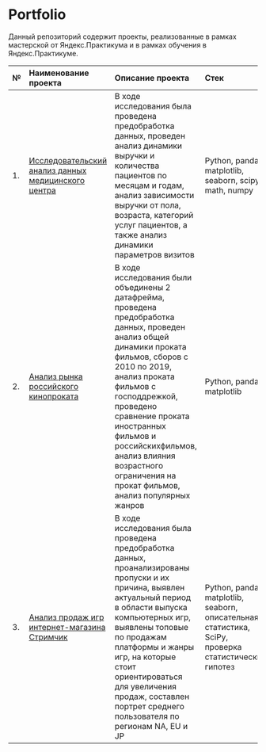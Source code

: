 # Portfolio
Данный репозиторий содержит проекты, реализованные в рамках мастерской от Яндекс.Практикума и в рамках обучения в Яндекс.Практикуме.

| №  | Наименование проекта  | Описание проекта | Стек |
|:-- |:----------------------|:--------------|:-------------|
| 1. |[Исследовательский анализ данных медицинского центра](https://github.com/OK-Mage/Portfolio/tree/main/%D0%90%D0%BD%D0%B0%D0%BB%D0%B8%D0%B7%20%D0%B4%D0%B0%D0%BD%D0%BD%D1%8B%D1%85%20%D0%BC%D0%B5%D0%B4%D0%B8%D1%86%D0%B8%D0%BD%D1%81%D0%BA%D0%BE%D0%B3%D0%BE%20%D1%86%D0%B5%D0%BD%D1%82%D1%80%D0%B0)|В ходе исследования была проведена предобработка данных, проведен анализ динамики выручки и количества пациентов по месяцам и годам, анализ зависимости выручки от пола, возраста, категорий услуг пациентов, а также анализ динамики параметров визитов|Python, pandas, matplotlib, seaborn, scipy, math, numpy|
| 2. |[Анализ рынка российского кинопроката](https://github.com/OK-Mage/Portfolio/tree/d303537dafeea354f7ac52c21d05a464c8f7ec5b/%D0%90%D0%BD%D0%B0%D0%BB%D0%B8%D0%B7%20%D1%80%D1%8B%D0%BD%D0%BA%D0%B0%20%D1%80%D0%BE%D1%81%D1%81%D0%B8%D0%B9%D1%81%D0%BA%D0%BE%D0%B3%D0%BE%20%D0%BA%D0%B8%D0%BD%D0%BE%D0%BF%D1%80%D0%BE%D0%BA%D0%B0%D1%82%D0%B0)|В ходе исследования были объединены 2 датафрейма, проведена предобработка данных, проведен анализ общей динамики проката фильмов, сборов с 2010 по 2019,  анализ проката фильмов с господдрежкой, проведено сравнение проката иностранных фильмов и российскихфильмов, анализ влияния возрастного ограничения на прокат фильмов, анализ популярных жанров |Python, pandas, matplotlib
| 3. |[Анализ продаж игр интернет-магазина Стримчик](https://github.com/OK-Mage/Portfolio/tree/19642fe328fcb8cd5d623232c6f824703ba80952/%D0%98%D0%BD%D1%82%D0%B5%D1%80%D0%BD%D0%B5%D1%82-%D0%BC%D0%B0%D0%B3%D0%B0%D0%B7%D0%B8%D0%BD_%D0%BF%D1%80%D0%BE%D0%B4%D0%B0%D0%B6%D0%B8_%D0%B8%D0%B3%D1%80)|В ходе исследования была проведена предобработка данных, проанализированы пропуски и их причина, выявлен актуальный период в области выпуска компьютерных игр, выявлены топовые по продажам платформы и жанры игр, на  которые стоит ориентироваться для увеличения продаж, составлен портрет среднего пользователя по регионам NA, EU и JP |Python, pandas, matplotlib, seaborn, описательная статистика, SciPy, проверка статистических гипотез
